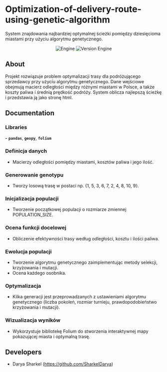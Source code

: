 # Optimization-of-delivery-route-using-genetic-algorithm
System znajdowania najbardziej optymalnej ścieżki pomiędzy dziesięcioma miastami przy użyciu algorytmu genetycznego.
<p align="center">
   <img src="https://img.shields.io/badge/Engine-VS%20Code-2B7FB8" alt="Engine">
  <img src="https://img.shields.io/badge/Version-1.86-39A8F2" alt="Version Engine">
</p>

## About

Projekt rozwiązuje problem optymalizacji trasy dla podróżującego sprzedawcy przy użyciu algorytmu genetycznego. Dane wejściowe obejmują macierz odległości między różnymi miastami w Polsce, a także koszty paliwa i średnią prędkość podróży. System oblicza najlepszą ścieżkę i przedstawia ją jako stronę html.

## Documentation

### Libraries
**-** **`pandas`**, **`geopy`**, **`folium`**

### Definicja danych
- Macierzy odległości pomiędzy miastami, kosztów paliwa i jego ilość.
  
### Generowanie genotypu
- Tworzy losową trasę w postaci np. {1, 5, 3, 6, 7, 2, 4, 8, 10, 9}.
  
### Inicjalizacja populacji
- Tworzenie początkowej populacji o rozmiarze zmiennej POPULATION_SIZE.
  
### Ocena funkcji docelowej
-  Obliczenie efektywności trasy według odległości, kosztu i ilości paliwa.
  
### Ewolucja populacji
- Tworzenie algorytmu genetycznego zaimplementując metody selekcji, krzyżowania i mutacji.
- Ocena każdego osobnika.
  
### Optymalizacja
- Kilka generacji jest przeprowadzanych z ustawieniami algorytmu genetycznego (liczba pokoleń, rozmiar turnieju, prawdopodobieństwo krzyżowania i mutacji).
  
### Wizualizacja wyników
- Wykorzystuje bibliotekę Folium do stworzenia interaktywnej mapy pokazującej miasta i optymalną trasę.
  
## Developers

- Darya Sharkel (https://github.com/SharkelDarya)
